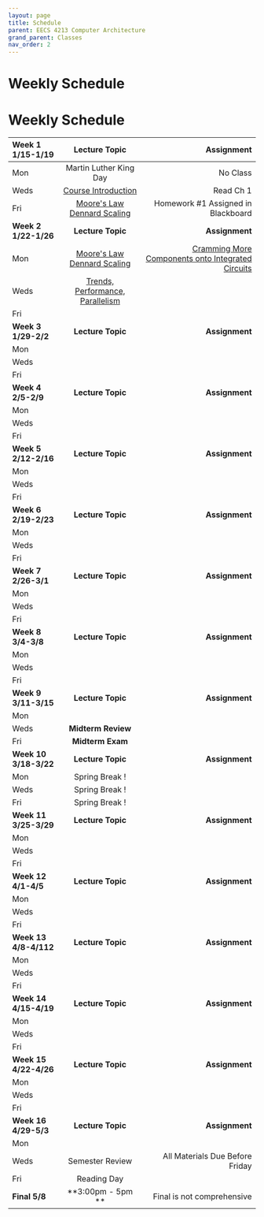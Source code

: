 ```yaml
---
layout: page
title: Schedule
parent: EECS 4213 Computer Architecture
grand_parent: Classes
nav_order: 2
---
```


# Weekly Schedule

# Weekly Schedule

| Week 1 1/15-1/19       | Lecture Topic                          | Assignment          |
| :----------- | :----------------------------------------------: | --------------------:|
| Mon   | Martin Luther King Day |  No Class    |
| Weds  |  [Course Introduction](../../_modules/eecs-4213/intro-spr24.pdf)|  Read Ch 1 |
| Fri   |  [Moore's Law Dennard Scaling](../../_modules/eecs-4213/moore-dennard.pdf) | Homework #1 Assigned in Blackboard   |
| **Week 2 1/22-1/26**       |  **Lecture Topic**                        | **Assignment**          |
| Mon   | [Moore's Law Dennard Scaling](../../_modules/eecs-4213/moore-dennard.pdf) | [Cramming More Components onto Integrated Circuits](../../_modules/eecs-4213/gordon_moore_1965_article.pdf)     |
| Weds  |  [Trends, Performance, Parallelism](../../_modules/eecs-4213/trends,parallelism,performance.pdf)|   |
| Fri   |  |   |
| **Week 3 1/29-2/2**       |  **Lecture Topic**                    |     **Assignment**      |
| Mon   |  |   |
| Weds  |  |   |
| Fri   |  |   |
| **Week 4 2/5-2/9**       |  **Lecture Topic**                        | **Assignment**          |
| Mon   |  |   |
| Weds  |  |   |
| Fri   |  |   |
| **Week 5 2/12-2/16**       |  **Lecture Topic**                    |     **Assignment**      |
| Mon   |  |   |
| Weds  |  |   |
| Fri   |  |   |
| **Week 6 2/19-2/23**       |  **Lecture Topic**                        | **Assignment**          |
| Mon   |  |   |
| Weds  |  |   |
| Fri   |  |   |
| **Week 7 2/26-3/1**       |  **Lecture Topic**                    |     **Assignment**      |
| Mon   |  |   |
| Weds  |  |   |
| Fri   |  |   |
| **Week 8 3/4-3/8**       |  **Lecture Topic**                        | **Assignment**          |
| Mon   |  |   |
| Weds  |  |   |
| Fri   |  |   |
| **Week 9 3/11-3/15**       |  **Lecture Topic**                    |     **Assignment**      |
| Mon   |  |   |
| Weds  |  **Midterm Review**|   |
| Fri   | **Midterm Exam** |   |
| **Week 10 3/18-3/22**       |  **Lecture Topic**                        | **Assignment**          |
| Mon   |  Spring Break !     |
| Weds   |  Spring Break !|    |
| Fri  |    Spring Break ! |  |
| **Week 11 3/25-3/29**       |  **Lecture Topic**                        | **Assignment**          |
| Mon   |  |   |
| Weds  |  |   |
| Fri   |  |   |
| **Week 12 4/1-4/5**       |  **Lecture Topic**                        | **Assignment**          |
| Mon   |  |   |
| Weds  |  |   |
| Fri   |  |   |
| **Week 13 4/8-4/112**       |  **Lecture Topic**                        | **Assignment**          |
| Mon   |  |   |
| Weds  |  |   |
| Fri   |  |   |
| **Week 14 4/15-4/19**       |  **Lecture Topic**                        | **Assignment**          |
| Mon   |  |   |
| Weds  |  |   |
| Fri   |  |   |
| **Week 15 4/22-4/26**       |  **Lecture Topic**                        | **Assignment**          |
| Mon   |  |  |
| Weds  |  |  |
| Fri   |  |  |
| **Week 16 4/29-5/3**       |  **Lecture Topic**                        | **Assignment**          |
| Mon   |  |  |
| Weds  |  Semester Review| All Materials Due Before Friday  |
| Fri   |  Reading Day|   |
| **Final 5/8**       |  **3:00pm - 5pm **                    | Final is not comprehensive         |


